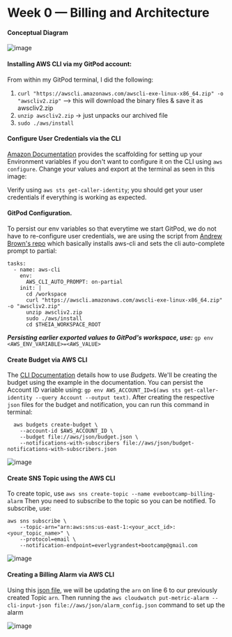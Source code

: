 # Week 0 — Billing and Architecture

#### Conceptual Diagram
![image](https://user-images.githubusercontent.com/64602124/218861357-a9f0ad16-be41-4393-9a3a-7eb92018395c.png)



#### Installing AWS CLI via my GitPod account:
From within my GitPod terminal, I did the following:
1. `curl "https://awscli.amazonaws.com/awscli-exe-linux-x86_64.zip" -o "awscliv2.zip"` --> this will download the binary files & save it as awscliv2.zip
2. `unzip awscliv2.zip` -> just unpacks our archived file
3. `sudo ./aws/install`


#### Configure User Credentials via the CLI
[Amazon Documentation](https://docs.aws.amazon.com/cli/latest/userguide/cli-configure-envvars.html) provides the scaffolding for setting up your Environment variables if you don't want to configure it on the CLI using `aws configure`. Change your values and export at the terminal as seen in this image:

Verify using `aws sts get-caller-identity`; you should get your user credentials if everything is working as expected.

#### GitPod Configuration.
To persist our env variables so that everytime we start GitPod, we do not have to re-configure user credentials, we are using the script from [Andrew Brown's repo](https://github.com/omenking/aws-bootcamp-cruddur-2023/blob/week-0/journal/week0.md) which basically installs aws-cli and sets the cli auto-complete prompt to partial:
```
tasks:
  - name: aws-cli
    env:
      AWS_CLI_AUTO_PROMPT: on-partial
    init: |
      cd /workspace
      curl "https://awscli.amazonaws.com/awscli-exe-linux-x86_64.zip" -o "awscliv2.zip"
      unzip awscliv2.zip
      sudo ./aws/install
      cd $THEIA_WORKSPACE_ROOT
```
*__Persisting earlier exported values to GitPod's workspace, use:__* `gp env <AWS_ENV_VARIABLE>=<AWS_VALUE>`
  
#### Create Budget via AWS CLI
The [CLI Documentation](https://awscli.amazonaws.com/v2/documentation/api/latest/reference/budgets/create-budget.html) details how to use _Budgets_. We'll be creating the budget using the example in the documentation. 
You can persist the Account ID variable using: `gp env AWS_ACCOUNT_ID=$(aws sts get-caller-identity --query Account --output text)`. After creating the respective `json` files for the budget and notification, you can run this command in terminal:
```
  aws budgets create-budget \
    --account-id $AWS_ACCOUNT_ID \
    --budget file://aws/json/budget.json \
    --notifications-with-subscribers file://aws/json/budget-notifications-with-subscribers.json
```
![image](https://user-images.githubusercontent.com/64602124/218876427-458454e5-5c08-4b10-94bd-00fecedbc626.png)


#### Create SNS Topic using the AWS CLI
To create topic, use `aws sns create-topic --name evebootcamp-billing-alarm` Then you need to subscribe to the topic so you can be notified. To subscribe, use:
```
aws sns subscribe \
    --topic-arn="arn:aws:sns:us-east-1:<your_acct_id>:<your_topic_name>" \
    --protocol=email \
    --notification-endpoint=everlygrandest+bootcamp@gmail.com
```
![image](https://user-images.githubusercontent.com/64602124/218877385-7977a8a3-7531-469d-b8a5-79f993a329e0.png)


#### Creating a Billing Alarm via AWS CLI
Using this [json file](https://github.com/omenking/aws-bootcamp-cruddur-2023/blob/week-0/aws/json/alarm_config.json.example), we will be updating the `arn` on line 6 to our previously created Topic `arn`. Then running the `aws cloudwatch put-metric-alarm --cli-input-json file://aws/json/alarm_config.json` command to set up the alarm

![image](https://user-images.githubusercontent.com/64602124/218876557-50f896d0-6903-4c5d-9f8a-1e6b3c4f5873.png)


